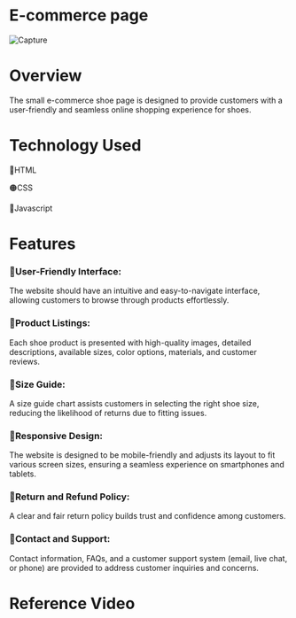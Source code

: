 <h1>E-commerce page</h1>

![Capture](https://github.com/ManiM97/e-commercepage/assets/128119718/e90d41b8-3930-4ff5-b32c-546772a9faff)

<h1>Overview</h1>
<p>
The small e-commerce shoe page is designed to provide customers with a user-friendly and seamless online shopping experience for shoes.</p>

<h1>Technology Used</h1>

<p>🔴HTML</p>
<p>🟠CSS</p>
<p>🔵Javascript</p>

<h1>Features</h1>
<h3>🔸User-Friendly Interface:</h3>
The website should have an intuitive and easy-to-navigate interface, allowing customers to browse through products effortlessly.

<h3>🔸Product Listings:</h3>
 Each shoe product is presented with high-quality images, detailed descriptions, available sizes, color options, materials, and customer reviews.

<h3>🔸Size Guide:</h3>
A size guide chart assists customers in selecting the right shoe size, reducing the likelihood of returns due to fitting issues.

<h3>🔸Responsive Design:</h3>
The website is designed to be mobile-friendly and adjusts its layout to fit various screen sizes, ensuring a seamless experience on smartphones and tablets.

<h3>🔸Return and Refund Policy:</h3>
A clear and fair return policy builds trust and confidence among customers.

<h3>🔸Contact and Support:</h3>
Contact information, FAQs, and a customer support system (email, live chat, or phone) are provided to address customer inquiries and concerns.

<h1>Reference Video</h1>


